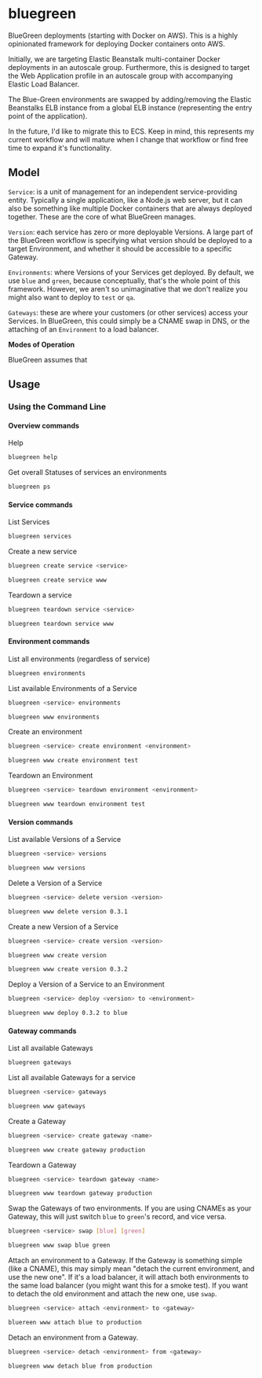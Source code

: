 # bluegreen

BlueGreen deployments (starting with Docker on AWS).  This is a highly opinionated framework for deploying Docker containers onto AWS.

Initially, we are targeting Elastic Beanstalk multi-container Docker deployments in an autoscale group.  Furthermore, this is designed to target the Web Application profile in an autoscale group with accompanying Elastic Load Balancer.

The Blue-Green environments are swapped by adding/removing the Elastic Beanstalks ELB instance from a global ELB instance (representing the entry point of the application).

In the future, I'd like to migrate this to ECS.  Keep in mind, this represents my current workflow and will mature when I change that workflow or find free time to expand it's functionality.

## Model

`Service`: is a unit of management for an independent service-providing entity.  Typically a single application, like a Node.js web server, but it can also be something like multiple Docker containers that are always deployed together.  These are the core of what BlueGreen manages.

`Version`: each service has zero or more deployable Versions.  A large part of the BlueGreen workflow is specifying what version should be deployed to a target Environment, and whether it should be accessible to a specific Gateway.

`Environments`: where Versions of your Services get deployed.  By default, we use `blue` and `green`, because conceptually, that's the whole point of this framework.  However, we aren't so unimaginative that we don't realize you might also want to deploy to `test` or `qa`.

`Gateways`: these are where your customers (or other services) access your Services.  In BlueGreen, this could simply be a CNAME swap in DNS, or the attaching of an `Environment` to a load balancer.

**Modes of Operation**

BlueGreen assumes that


## Usage

### Using the Command Line

#### Overview commands

Help

```bash
bluegreen help
```

Get overall Statuses of services an environments

```bash
bluegreen ps
```

#### Service commands

List Services
```bash
bluegreen services
```

Create a new service

```bash
bluegreen create service <service>

bluegreen create service www
```

Teardown a service

```bash
bluegreen teardown service <service>

bluegreen teardown service www
```

#### Environment commands

List all environments (regardless of service)
```bash
bluegreen environments
```

List available Environments of a Service
```bash
bluegreen <service> environments

bluegreen www environments
```

Create an environment
```bash
bluegreen <service> create environment <environment>

bluegreen www create environment test
```

Teardown an Environment
```bash
bluegreen <service> teardown environment <environment>

bluegreen www teardown environment test
```


#### Version commands

List available Versions of a Service
```bash
bluegreen <service> versions

bluegreen www versions
```

Delete a Version of a Service
```bash
bluegreen <service> delete version <version>

bluegreen www delete version 0.3.1
```

Create a new Version of a Service
```bash
bluegreen <service> create version <version>

bluegreen www create version

bluegreen www create version 0.3.2
```

Deploy a Version of a Service to an Environment
```bash
bluegreen <service> deploy <version> to <environment>

bluegreen www deploy 0.3.2 to blue
```

#### Gateway commands

List all available Gateways

```bash
bluegreen gateways
```

List all available Gateways for a service

```bash
bluegreen <service> gateways

bluegreen www gateways
```

Create a Gateway

```bash
bluegreen <service> create gateway <name>

bluegreen www create gateway production
```

Teardown a Gateway

```bash
bluegreen <service> teardown gateway <name>

bluegreen www teardown gateway production
```

Swap the Gateways of two environments.  If you are using CNAMEs as your Gateway, this
will just switch `blue` to `green`'s record, and vice versa.

```bash
bluegreen <service> swap [blue] [green]

bluegreen www swap blue green
```

Attach an environment to a Gateway.  If the Gateway is something simple (like a CNAME), this
may simply mean "detach the current environment, and use the new one".  If it's a load balancer,
it will attach both environments to the same load balancer (you might want this for a smoke test).  If you want to detach the old environment and attach the new one, use `swap`.

```bash
bluegreen <service> attach <environment> to <gateway>

bluereen www attach blue to production
```

Detach an environment from a Gateway.

```bash
bluegreen <service> detach <environment> from <gateway>

bluegreen www detach blue from production
```
